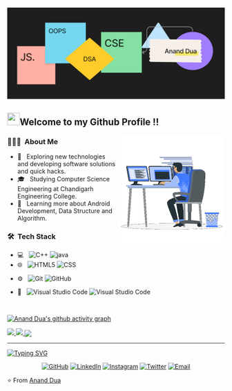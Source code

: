 ![MasterHead](https://github.com/ananddua/ananddua/blob/main/bg.jfif)


<h2> <img src="https://github.com/TheDudeThatCode/TheDudeThatCode/blob/master/Assets/Hi.gif" width="29px" height="29px">Welcome to my Github Profile !!</h2>
<picture> <img align="right" src="https://github.com/0xAbdulKhalid/0xAbdulKhalid/raw/main/assets/mdImages/Right_Side.gif" width = 250px></picture>




<!-- ![Visitor Count](https://profile-counter.glitch.me/{28Anmolsinha}/count.svg) -->

<h3> 👨🏻‍💻 &nbsp;About Me </h3>

- 🤔 &nbsp; Exploring new technologies and developing software solutions and quick hacks.
- 🎓 &nbsp; Studying Computer Science Engineering at Chandigarh Engineering College.
- 🌱 &nbsp; Learning more about Android Development, Data Structure and Algorithm.


<h3> 🛠 &nbsp;Tech Stack</h3>

- 💻 &nbsp;
 ![C++](https://img.shields.io/badge/-C++-333333?style=flat&logo=Java&logoColor=007396)
 ![java](https://img.shields.io/badge/-Java-333333?style=flat&logo=Java&logoColor=007396)
- 🌐 &nbsp;
  ![HTML5](https://img.shields.io/badge/-HTML5-333333?style=flat&logo=HTML5)
  ![CSS](https://img.shields.io/badge/-CSS-333333?style=flat&logo=CSS3&logoColor=1572B6)
  
<!--   ![Node.js](https://img.shields.io/badge/-Node.js-333333?style=flat&logo=node.js)
  ![React](https://img.shields.io/badge/-React-333333?style=flat&logo=react) -->
<!-- - 🛢 &nbsp;
  ![MySQL](https://img.shields.io/badge/-MySQL-333333?style=flat&logo=mysql)
  ![MongoDB](https://img.shields.io/badge/-MongoDB-333333?style=flat&logo=mongodb) -->
- ⚙ &nbsp;
  ![Git](https://img.shields.io/badge/-Git-333333?style=flat&logo=git)
  ![GitHub](https://img.shields.io/badge/-GitHub-333333?style=flat&logo=github)
<!--   ![Markdown](https://img.shields.io/badge/-Markdown-333333?style=flat&logo=markdown) -->
- 🔧 &nbsp;
  ![Visual Studio Code](https://img.shields.io/badge/-Visual%20Studio%20Code-333333?style=flat&logo=visual-studio-code&logoColor=007ACC)
  ![Visual Studio Code](https://img.shields.io/badge/-Android%20Studio%20-333333?style=flat&logo=androidstudio&logoColor=007ACC)
<!--   ![RStudio](https://img.shields.io/badge/-RStudio-333333?style=flat&logo=rstudio)
  ![Eclipse](https://img.shields.io/badge/-Eclipse-333333?style=flat&logo=eclipse-ide&logoColor=2C2255) -->
<!-- - 🖥 &nbsp;
  ![Illustrator](https://img.shields.io/badge/-Illustrator-333333?style=flat&logo=adobe-illustrator)
  ![Photoshop](https://img.shields.io/badge/-Photoshop-333333?style=flat&logo=adobe-photoshop)
  ![InDesign](https://img.shields.io/badge/-InDesign-333333?style=flat&logo=adobe-indesign)
 -->
<br/>
<!-- <img src="https://img.shields.io/github/followers/28Anmolsinha?style=social"></img> -->

[![Anand Dua's github activity graph](https://github-readme-activity-graph.cyclic.app/graph?username=ananddua&theme=dracula)](https://github.com/ananddua/github-readme-activity-graph)

<a href="https://github.com/ananddua">
  <img width="48%" src="https://github-readme-stats.vercel.app/api?username=ananddua&show_icons=true&theme=tokyonight" />
  <img width="48%" src="https://streak-stats.demolab.com/?user=ananddua&theme=tokyonight&layout=compact" />
  <img width="48%" align="center" src="https://github-readme-stats.vercel.app/api/top-langs/?username=ananddua&theme=tokyonight&layout=compact" />
</a>





<br/>

<!-- <h3> 🤝🏻 &nbsp;Connect with Me </h3> -->
<hr>


[![Typing SVG](https://readme-typing-svg.herokuapp.com/?size=30&duration=6000&color=189C07&vCenter=true&lines=Connect+With+Me🤝)](https://git.io/typing-svg) 

<p align="center">
<a href="https://github.com/ananddua"><img alt="GitHub" src="https://img.shields.io/badge/github-ananddua-blue&logo=Github"></a>
<a href="https://www.linkedin.com/in/anand-dua/"><img alt="LinkedIn" src="https://img.shields.io/badge/LinkedIn-AnandDua-blue?style=flat-square&logo=linkedin"></a>
 <a href="https://www.instagram.com/ayandua_/"><img alt="Instagram" src="https://img.shields.io/badge/Instagram-Anand%20Dua-blue?style=flat-square&logo=instagram"></a>
<a href="https://twitter.com/Imayandua"><img alt="Twitter" src="https://img.shields.io/badge/twitter-Anand-blue?style=flat-square&logo=twitter"></a>
<a href="mailto:ananddua5@gmail.com"><img alt="Email" src="https://img.shields.io/badge/Email-ananddua5@gmail.com.com-blue?style=flat-square&logo=gmail"></a>

</p>


⭐ From [Anand Dua](https://github.com/ananddua)
